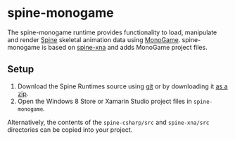 # spine-monogame

The spine-monogame runtime provides functionality to load, manipulate and render [Spine](http://esotericsoftware.com) skeletal animation data using [MonoGame](http://monogame.codeplex.com/). spine-monogame is based on [spine-xna](https://github.com/EsotericSoftware/spine-runtimes/tree/master/spine-xna) and adds MonoGame project files.

## Setup

1. Download the Spine Runtimes source using [git](https://help.github.com/articles/set-up-git) or by downloading it [as a zip](https://github.com/EsotericSoftware/spine-runtimes/archive/master.zip).
1. Open the Windows 8 Store or Xamarin Studio project files in `spine-monogame`.

Alternatively, the contents of the `spine-csharp/src` and `spine-xna/src` directories can be copied into your project.
